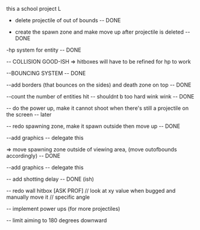 this a school project L
- delete projectile of out of bounds -- DONE

- create the spawn zone and make move up after projectile is deleted -- DONE

-hp system for entity -- DONE

-- COLLISION GOOD-ISH => hitboxes will have to be refined for hp to work

--BOUNCING SYSTEM -- DONE

--add borders (that bounces on the sides) and death zone on top -- DONE

--count the number of entities hit -- shouldnt b too hard wink wink -- DONE

-- do the power up, make it cannot shoot when there's still a projectile on the screen -- later 

-- redo spawning zone, make it spawn outside then move up -- DONE

--add graphics -- delegate this

=> move spawning zone outside of viewing area, (move outofbounds accordingly) -- DONE 

--add graphics -- delegate this

-- add shotting delay -- DONE (ish)

-- redo wall hitbox [ASK PROF] // look at xy value when bugged and manually move it // specific angle 

-- implement power ups (for more projectiles)

-- limit aiming to 180 degrees downward 

